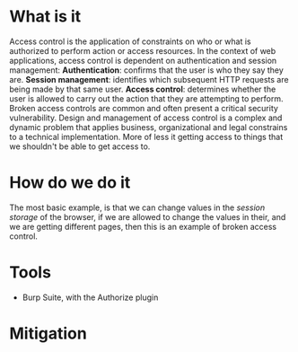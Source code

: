 # What is it
Access control is the application of constraints on who or what is authorized to perform action or access resources. In the context of web applications, access control is dependent on authentication and session management:
**Authentication**: confirms that the user is who they say they are.
**Session management**: identifies which subsequent HTTP requests are being made by that same user.
**Access control**: determines whether the user is allowed to carry out the action that they are attempting to perform.
Broken access controls are common and often present a critical security vulnerability. Design and management of access control is a complex and dynamic problem that applies business, organizational and legal constrains to a technical implementation. 
More of less it getting access to things that we shouldn't be able to get access to.


# How do we do it
The most basic example, is that we can change values in the *session storage* of the browser, if we are allowed to change the values in their, and we are getting different pages, then this is an example of broken access control.

# Tools
- Burp Suite, with the Authorize plugin

# Mitigation
